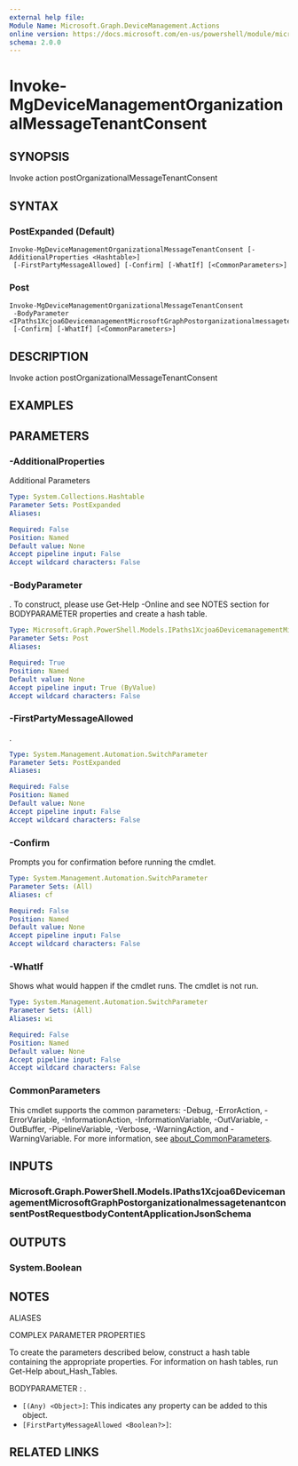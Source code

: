 ```yaml
---
external help file:
Module Name: Microsoft.Graph.DeviceManagement.Actions
online version: https://docs.microsoft.com/en-us/powershell/module/microsoft.graph.devicemanagement.actions/invoke-mgdevicemanagementorganizationalmessagetenantconsent
schema: 2.0.0
---
```


# Invoke-MgDeviceManagementOrganizationalMessageTenantConsent

## SYNOPSIS
Invoke action postOrganizationalMessageTenantConsent

## SYNTAX

### PostExpanded (Default)
```
Invoke-MgDeviceManagementOrganizationalMessageTenantConsent [-AdditionalProperties <Hashtable>]
 [-FirstPartyMessageAllowed] [-Confirm] [-WhatIf] [<CommonParameters>]
```

### Post
```
Invoke-MgDeviceManagementOrganizationalMessageTenantConsent
 -BodyParameter <IPaths1Xcjoa6DevicemanagementMicrosoftGraphPostorganizationalmessagetenantconsentPostRequestbodyContentApplicationJsonSchema>
 [-Confirm] [-WhatIf] [<CommonParameters>]
```

## DESCRIPTION
Invoke action postOrganizationalMessageTenantConsent

## EXAMPLES

## PARAMETERS

### -AdditionalProperties
Additional Parameters

```yaml
Type: System.Collections.Hashtable
Parameter Sets: PostExpanded
Aliases:

Required: False
Position: Named
Default value: None
Accept pipeline input: False
Accept wildcard characters: False
```

### -BodyParameter
.
To construct, please use Get-Help -Online and see NOTES section for BODYPARAMETER properties and create a hash table.

```yaml
Type: Microsoft.Graph.PowerShell.Models.IPaths1Xcjoa6DevicemanagementMicrosoftGraphPostorganizationalmessagetenantconsentPostRequestbodyContentApplicationJsonSchema
Parameter Sets: Post
Aliases:

Required: True
Position: Named
Default value: None
Accept pipeline input: True (ByValue)
Accept wildcard characters: False
```

### -FirstPartyMessageAllowed
.

```yaml
Type: System.Management.Automation.SwitchParameter
Parameter Sets: PostExpanded
Aliases:

Required: False
Position: Named
Default value: None
Accept pipeline input: False
Accept wildcard characters: False
```

### -Confirm
Prompts you for confirmation before running the cmdlet.

```yaml
Type: System.Management.Automation.SwitchParameter
Parameter Sets: (All)
Aliases: cf

Required: False
Position: Named
Default value: None
Accept pipeline input: False
Accept wildcard characters: False
```

### -WhatIf
Shows what would happen if the cmdlet runs.
The cmdlet is not run.

```yaml
Type: System.Management.Automation.SwitchParameter
Parameter Sets: (All)
Aliases: wi

Required: False
Position: Named
Default value: None
Accept pipeline input: False
Accept wildcard characters: False
```

### CommonParameters
This cmdlet supports the common parameters: -Debug, -ErrorAction, -ErrorVariable, -InformationAction, -InformationVariable, -OutVariable, -OutBuffer, -PipelineVariable, -Verbose, -WarningAction, and -WarningVariable. For more information, see [about_CommonParameters](http://go.microsoft.com/fwlink/?LinkID=113216).

## INPUTS

### Microsoft.Graph.PowerShell.Models.IPaths1Xcjoa6DevicemanagementMicrosoftGraphPostorganizationalmessagetenantconsentPostRequestbodyContentApplicationJsonSchema

## OUTPUTS

### System.Boolean

## NOTES

ALIASES

COMPLEX PARAMETER PROPERTIES

To create the parameters described below, construct a hash table containing the appropriate properties. For information on hash tables, run Get-Help about_Hash_Tables.


BODYPARAMETER <IPaths1Xcjoa6DevicemanagementMicrosoftGraphPostorganizationalmessagetenantconsentPostRequestbodyContentApplicationJsonSchema>: .
  - `[(Any) <Object>]`: This indicates any property can be added to this object.
  - `[FirstPartyMessageAllowed <Boolean?>]`: 

## RELATED LINKS

